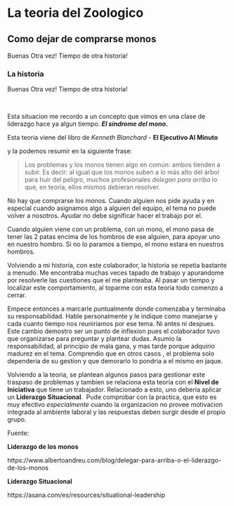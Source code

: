 # La teoria del Zoologico
## Como dejar de comprarse monos

Buenas Otra vez! Tiempo de otra historia!

### La historia
<p>Buenas Otra vez! Tiempo de otra historia!</p>

<p>&nbsp;</p>

<p>Esta situacion me recordo a un concepto que vimos en una clase de liderazgo hace ya algun tiempo. <strong><em>El s&iacute;ndrome del mono</em>.</strong></p>

<p>Esta teoria viene del libro&nbsp;de <em>Kenneth Blanchard</em> - <strong>El Ejecutivo Al Minuto</strong></p>

<p>y la podemos resumir en la siguiente frase:</p>

<blockquote>
<p>Los problemas y los monos tienen algo en com&uacute;n: ambos tienden a subir. Es decir: al igual que los monos suben a lo m&aacute;s alto del &aacute;rbol para huir del peligro, muchos profesionales&nbsp;<em>delegan para arriba</em>&nbsp;lo que, en teor&iacute;a, ellos mismos debieran resolver.&nbsp;&nbsp;</p>
</blockquote>

<p>No hay que comprarse los monos. Cuando alguien nos pide ayuda y en especial cuando asignamos algo a alguien del equipo, el tema no puede volver a nosotros. Ayudar no debe significar hacer el trabajo por el.&nbsp;</p>

<p>Cuando alguien viene con un problema, con un mono, el mono pasa de tener las 2 patas encima de los hombros de ese alguien, para apoyar uno en nuestro hombro. Si no lo paramos a tiempo, el mono estara en nuestros hombros.</p>

<p>Volviendo a mi historia, con este colaborador, la historia se repetia bastante a menudo. Me encontraba muchas veces tapado de trabajo y apurandome por resolverle las cuestiones que el me planteaba. Al pasar un tiempo y localizar este comportamiento, al toparme con esta teoria todo comenzo a cerrar.</p>

<p>Empece entonces a marcarle puntualmente donde comenzaba y terminaba su responsabilidad. Hable personalmente y le indique como manejarse y cada cuanto tiempo nos reuniriamos por ese tema. Ni antes ni despues. Este cambio demostro ser un punto de inflexion pues el colaborador tuvo que organizarse para preguntar y plantear dudas. Asumio la responsabilidad, al principio de mala gana, y mas tarde porque adquirio madurez en el tema. Comprendio que en otros casos , el problema solo dependeria de su gestion y que demorarlo lo pondria a el mismo en jaque.</p>

<p>Volviendo a la teoria, se plantean algunos pasos para gestionar este traspaso de problemas y tambien se relaciona esta teoria con el&nbsp;<strong>Nivel de Iniciativa</strong>&nbsp;que tiene un trabajador. Relacionado a esto, uno deberia aplicar un <strong>Liderazgo Situacional</strong>.&nbsp; Pude comprobar con la practica, que esto es muy efectivo <em>especialmente </em>cuando la organizacion no provee motivacion integrada al ambiente laboral y las respuestas deben surgir desde el propio grupo.</p>

<p>Fuente:</p>

<p><strong>Liderazgo de los monos</strong></p>

<p>https://www.albertoandreu.com/blog/delegar-para-arriba-o-el-liderazgo-de-los-monos</p>

<p><strong>Liderazgo Situacional</strong></p>

<p>https://asana.com/es/resources/situational-leadership</p>
